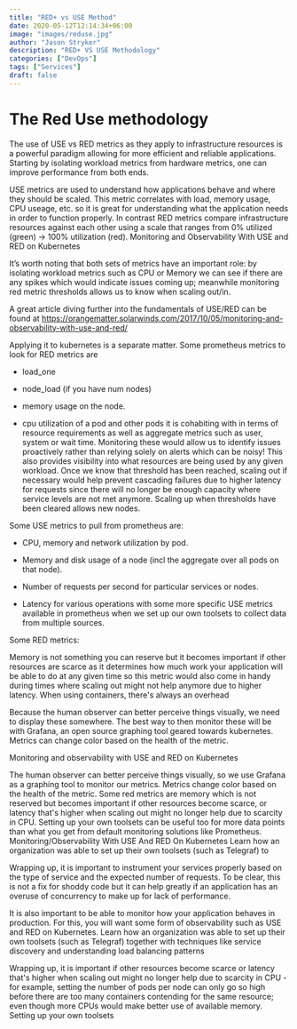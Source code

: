 ```yaml
---
title: "RED+ vs USE Method"
date: 2020-05-12T12:14:34+06:00
image: "images/reduse.jpg"
author: "Jason Stryker"
description: "RED+ VS USE Methodology"
categories: ["DevOps"]
tags: ["Services"]
draft: false
---
```



# The Red Use methodology

The use of USE vs RED metrics as they apply to infrastructure resources is a powerful paradigm allowing for more efficient and reliable applications. Starting by isolating workload metrics from hardware metrics, one can improve performance from both ends.

USE metrics are used to understand how applications behave and where they should be scaled. This metric correlates with load, memory usage, CPU useage, etc. so it is great for understanding what the application needs in order to function properly. In contrast RED metrics compare infrastructure resources against each other using a scale that ranges from 0% utilized (green) -> 100% utilization (red). Monitoring and Observability With USE and RED on Kubernetes

It’s worth noting that both sets of metrics have an important role: by isolating workload metrics such as CPU or Memory we can see if there are any spikes which would indicate issues coming up; meanwhile monitoring red metric thresholds allows us to know when scaling out/in.

A great article diving further into the fundamentals of USE/RED can be found at https://orangematter.solarwinds.com/2017/10/05/monitoring-and-observability-with-use-and-red/

Applying it to kubernetes is a separate matter. Some prometheus metrics to look for RED metrics are

- load_one

- node_load (if you have num nodes)

- memory usage on the node.

- cpu utilization of a pod and other pods it is cohabiting with in terms of resource requirements as well as aggregate metrics such as user, system or wait time. Monitoring these would allow us to identify issues proactively rather than relying solely on alerts which can be noisy! This also provides visibility into what resources are being used by any given workload. Once we know that threshold has been reached, scaling out if necessary would help prevent cascading failures due to higher latency for requests since there will no longer be enough capacity where service levels are not met anymore. Scaling up when thresholds have been cleared allows new nodes.



Some USE metrics to pull from prometheus are:

- CPU, memory and network utilization by pod.

- Memory and disk usage of a node (incl the aggregate over all pods on that node).

- Number of requests per second for particular services or nodes.

- Latency for various operations with some more specific USE metrics available in prometheus when we set up our own toolsets to collect data from multiple sources.

Some RED metrics:

Memory is not something you can reserve but it becomes important if other resources are scarce as it determines how much work your application will be able to do at any given time so this metric would also come in handy during times where scaling out might not help anymore due to higher latency. When using containers, there's always an overhead



Because the human observer can better perceive things visually, we need to display these somewhere. The best way to then monitor these will be with Grafana, an open source graphing tool geared towards kubernetes. Metrics can change color based on the health of the metric.





Monitoring and observability with USE and RED on Kubernetes

The human observer can better perceive things visually, so we use Grafana as a graphing tool to monitor our metrics. Metrics change color based on the health of the metric. Some red metrics are memory which is not reserved but becomes important if other resources become scarce, or latency that's higher when scaling out might no longer help due to scarcity in CPU. Setting up your own toolsets can be useful too for more data points than what you get from default monitoring solutions like Prometheus. Monitoring/Observability With USE And RED On Kubernetes Learn how an organization was able to set up their own toolsets (such as Telegraf) to



Wrapping up, it is important to instrument your services properly based on the type of service and the expected number of requests. To be clear, this is not a fix for shoddy code but it can help greatly if an application has an overuse of concurrency to make up for lack of performance.





It is also important to be able to monitor how your application behaves in production. For this, you will want some form of observability such as USE and RED on Kubernetes. Learn how an organization was able to set up their own toolsets (such as Telegraf) together with techniques like service discovery and understanding load balancing patterns



Wrapping up, it is important if other resources become scarce or latency that's higher when scaling out might no longer help due to scarcity in CPU - for example, setting the number of pods per node can only go so high before there are too many containers contending for the same resource; even though more CPUs would make better use of available memory. Setting up your own toolsets
